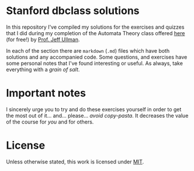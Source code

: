 # Stanford dbclass solutions


In this repository I've compiled my solutions for the exercises and quizzes that I did
during my completion of the Automata Theory class offered [here][1] (for free!) by 
[Prof. Jeff Ullman][2].

In each of the section there are `markdown` (`.md`) files which have both solutions and
any accompanied code. Some questions, and exercises have some  personal notes that I've 
found interesting or useful. As always, take everything with a *grain of salt*.

# Important notes

I sincerely urge you to try and do these exercises yourself in order to get the most 
out of it... and... please... *avoid copy-pasta*. It decreases the value of the course 
for *you* and for others.

# License

Unless otherwise stated, this work is licensed under [MIT][3].

[1]: https://lagunita.stanford.edu/courses/course-v1:ComputerScience+Automata+Fall2016/
[2]: http://i.stanford.edu/~ullman/
[3]: LICENSE

